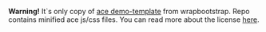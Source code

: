 <b>Warning!</b> It`s only copy of <a href="http://wrapbootstrap.com/preview/WB0B30DGR">ace demo-template</a> from
wrapbootstrap. Repo contains minified ace js/css files. You can read more about the
license <a href="https://wrapbootstrap.com/theme/ace-responsive-admin-template-WB0B30DGR">here</a>.